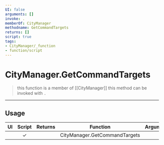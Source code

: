 ```yaml
---
UI: false
arguments: []
invoke: .
memberOf: CityManager
methodname: GetCommandTargets
returns: []
script: true
tags:
- CityManager/_function
- function/script
---
```

# CityManager.GetCommandTargets
> this function is a member of [[CityManager]]
> this method can be invoked with `.`
-----
## Usage
|  UI | Script | Returns | Function | Arguments |
|:---:|:------:|-------:|:--------:|:---------|
| |✓||CityManager.GetCommandTargets||
